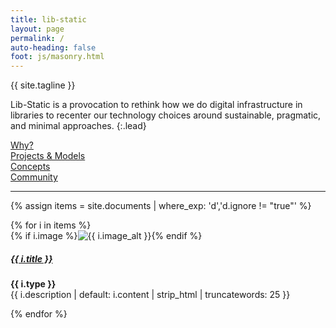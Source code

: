```yaml
---
title: lib-static
layout: page
permalink: /
auto-heading: false
foot: js/masonry.html
---
```


<div class="h1 mb-4">{{ site.tagline }}</div>

Lib-Static is a provocation to rethink how we do digital infrastructure in libraries to recenter our technology choices around sustainable, pragmatic, and minimal approaches.
{:.lead}

<div class="row mt-3">
    <div class="col"><a href="/about/" class="btn w-100 btn-primary mb-3">Why?</a></div>
    <div class="col"><a href="/projects/" class="btn w-100 btn-success mb-3">Projects &amp; Models</a></div>
    <div class="col"><a href="/concepts/" class="btn w-100 btn-info mb-3">Concepts</a></div>
    <div class="col"><a href="/community/" class="btn w-100 btn-warning mb-3">Community</a></div>
</div>

<hr>

{% assign items = site.documents | where_exp: 'd','d.ignore != "true"' %}
<div class="row" data-masonry='{"percentPosition": true }'>
    {% for i in items %}
    <div class="col-sm-6">
        <div class="card mb-3 border-{% cycle 'primary', 'success', 'danger', 'warning', 'info', 'dark' %}">
            {% if i.image %}<img src="{{ i.image | relative_url }}" class="card-img-top" alt="{{ i.image_alt }}">{% endif %}
            <div class="card-body">
                <h5 class="card-title"><a href="{{ i.url | relative_url }}">{{ i.title }}</a></h5>
                <p class="card-text"><strong>{{ i.type }}</strong><br>{{ i.description | default: i.content | strip_html | truncatewords: 25 }}</p>
            </div>
        </div>
    </div>
    {% endfor %}
</div>
